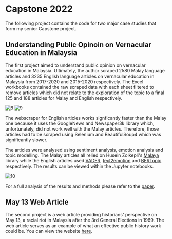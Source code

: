 # Capstone 2022

The following project contains the code for two major case studies that form my senior Capstone project.

## Understanding Public Opinoin on Vernacular Education in Malaysia

The first project aimed to understand public opinion on vernacular education in Malaysia. Ultimately, the author scraped 2580 Malay language articles and 3235 English language articles on vernacular education in Malaysia from 2017-2020 and 2015-2020 respectively. The Excel workbooks contained the raw scraped data with each sheet filtered to remove articles which did not relate to the exploration of the topic to a final 125 and 188 articles for Malay and English respectively.

![8](https://user-images.githubusercontent.com/43257301/161843791-b3a9d07c-34e4-45e2-a631-5f551f620177.png)
![9](https://user-images.githubusercontent.com/43257301/161843797-65bcb142-604d-4c09-af05-36d2b021be02.png)

The webscraper for English articles works signficantly faster than the Malay one because it uses the GoogleNews and Newspaper3k library which, unfortunately, did not work well with the Malay articles. Therefore, those articles had to be scraped using Selenium and BeautifulSoup4 which was significantly slower.

The articles were analysed using sentiment analysis, emotion analysis and topic modelling. The Malay articles all relied on Husein Zolkepli's <a href="https://github.com/huseinzol05/Malaya">Malaya</a> library while the English articles used <a href="https://github.com/cjhutto/vaderSentiment">VADER</a>, <a href="https://shivamsharma26.github.io/text2emotion/">text2emotion</a> and <a href="https://github.com/MaartenGr/BERTopic">BERTopic</a> respectively. The results can be viewed within the Jupyter notebooks.

![10](https://user-images.githubusercontent.com/43257301/161843845-8947f636-80c1-4c83-8888-c02369918c1b.png)

For a full analysis of the results and methods please refer to the <a href= "https://github.com/anglilian/capstone/blob/main/Understanding%20Public%20Opinion%20on%20Vernacular%20Education%20in%20Malaysia.pdf">paper</a>.

## May 13 Web Article

The second project is a web article providing historians' perspective on May 13, a racial riot in Malaysia after the 3rd General Elections in 1969. The web article serves as an example of what an effective public history work could be. You can view the website <a href="https://anglilian.github.io/capstone/website/">here</a>.
